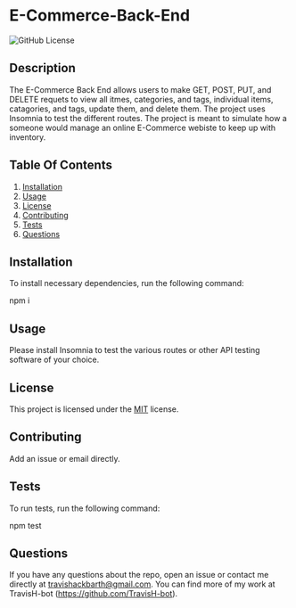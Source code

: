 # E-Commerce-Back-End

![GitHub License](https://img.shields.io/badge/license-MIT-green.svg)

## Description

The E-Commerce Back End allows users to make GET, POST, PUT, and DELETE requets to view all itmes, categories, and tags, individual items, catagories, and tags, update them, and delete them. The project uses Insomnia to test the different routes. The project is meant to simulate how a someone would manage an online E-Commerce webiste to keep up with inventory.

## Table Of Contents

1. [Installation](#installation)
2. [Usage](#usage)
3. [License](#license)
4. [Contributing](#contributing)
5. [Tests](#tests)
6. [Questions](#questions)

## Installation

To install necessary dependencies, run the following command:

npm i

## Usage

Please install Insomnia to test the various routes or other API testing software of your choice.

## License

This project is licensed under the [MIT](https://choosealicense.com/licenses/mit/) license.

## Contributing

Add an issue or email directly.

## Tests

To run tests, run the following command:

npm test

## Questions

If you have any questions about the repo, open an issue or contact me directly at travishackbarth@gmail.com. You can find more of my work at TravisH-bot (https://github.com/TravisH-bot).
